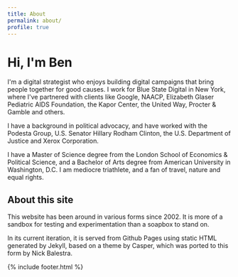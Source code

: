 ```yaml
---
title: About
permalink: about/
profile: true
---
```


# Hi, I'm Ben #

I'm a digital strategist who enjoys building digital campaigns that bring people together for good causes. I work for Blue State Digital in New York, where I've partnered with clients like Google, NAACP, Elizabeth Glaser Pediatric AIDS Foundation, the Kapor Center, the United Way, Procter & Gamble and others.

I have a background in political advocacy, and have worked with the Podesta Group, U.S. Senator Hillary Rodham Clinton, the U.S. Department of Justice and Xerox Corporation.

I have a Master of Science degree from the London School of Economics & Political Science, and a Bachelor of Arts degree from American University in Washington, D.C. I am mediocre triathlete, and a fan of travel, nature and equal rights.

## About this site ##

This website has been around in various forms since 2002. It is more of a sandbox for testing and experimentation than a soapbox to stand on.

In its current iteration, it is served from Github Pages using static HTML generated by Jekyll, based on a theme by Casper, which was ported to this form by Nick Balestra.

{% include footer.html %}